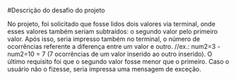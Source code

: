 #Descrição do desafio do projeto

No projeto, foi solicitado que fosse lidos dois valores via terminal, onde esses valores também seriam subtraídos: o segundo valor pelo primeiro valor. Após isso, seria impresso também no terminal, o número de ocorrências referente a diferença entre um valor e outro. //ex.: num2=3 - num2=10 = 7 (7 ocorrências de um valor inserido ao outro inserido).
O último requisito foi que o segundo valor fosse menor que o primeiro. Caso o usuário não o fizesse, seria impressa uma mensagem de exceção. 